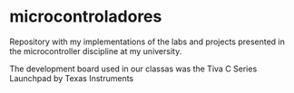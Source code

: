 # microcontroladores
Repository with my implementations of the labs and projects presented in the microcontroller discipline at my university.

The development board used in our classas was the Tiva C Series Launchpad by Texas Instruments
